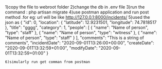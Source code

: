 1)copy the file to webroot folder
2)change the db in .env file
3)run the command :  php artisan migrate
4)use postman application and run post method .for eg: url will be like http://127.0.0.1:8000/incidents/
5)used the json as 
{
      "id": 0,
      "location": {
        "latitude": 12.9231501,
        "longitude": 74.7818517
      },
      "title": "gggg",
      "category": 1,
      "people": [
        {
          "name": "Name of person",
          "type": "staff"
        },
        {
          "name": "Name of person",
          "type": "witness"
        },
        {
          "name": "Name of person",
          "type": "staff"
        }
      ],
      "comments": "This is a string of comments",
      "incidentDate": "2020-09-01T13:26:00+00:00",
      "createDate": "2020-09-01T13:32:59+01:00",
      "modifyDate": "2020-09-01T13:32:59+01:00"
    }
    
    6)simularly run get comman from postman
